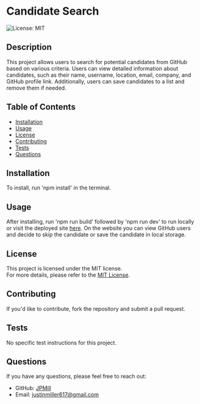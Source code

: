 # Candidate Search

![License: MIT](https://img.shields.io/badge/License-MIT-yellow.svg)

## Description
This project allows users to search for potential candidates from GitHub based on various criteria. Users can view detailed information about candidates, such as their name, username, location, email, company, and GitHub profile link. Additionally, users can save candidates to a list and remove them if needed.

## Table of Contents
- [Installation](#installation)
- [Usage](#usage)
- [License](#license)
- [Contributing](#contributing)
- [Tests](#tests)
- [Questions](#questions)

## Installation
To install, run 'npm install' in the terminal.

## Usage
After installing, run 'npm run build' followed by 'npm run dev' to run locally or visit the deployed site [here](https://candidate-search-f8k8.onrender.com/). On the website you can view GitHub users and decide to skip the candidate or save the candidate in local storage.


## License
This project is licensed under the MIT license.  
For more details, please refer to the [MIT License](https://opensource.org/licenses/MIT).
  

## Contributing
If you'd like to contribute, fork the repository and submit a pull request.

## Tests
No specific test instructions for this project.

## Questions
If you have any questions, please feel free to reach out:
- GitHub: [JPMill](https://github.com/JPMill)
- Email: [justinmiller617@gmail.com](mailto:justinmiller617@gmail.com)
